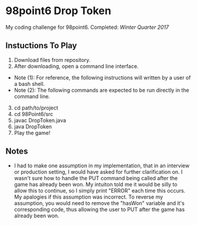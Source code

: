 # 98point6 Drop Token
My coding challenge for 98point6.
Completed: *Winter Quarter 2017*

## Instuctions To Play
1. Download files from repository.
2. After downloading, open a command line interface.
  - Note (1): For reference, the following instructions will written by a user of a bash shell.
  - Note (2): The following commands are expected to be run directly in the command line.
3. cd path/to/project
4. cd 98Point6/src
5. javac DropToken.java
6. java DropToken
7. Play the game!

## Notes 
- I had to make one assumption in my implementation, that in an interview or production setting, I would have asked for further clarification on. I wasn't sure how to handle the PUT command being called after the game has already been won. My intuiton told me it would be silly to allow this to continue, so I simply print "ERROR" each time this occurs. My apalogies if this assumption was incorrect. To reverse my assumption, you would need to remove the "hasWon" variable and it's corresponding code, thus allowing the user to PUT after the game has already been won.
